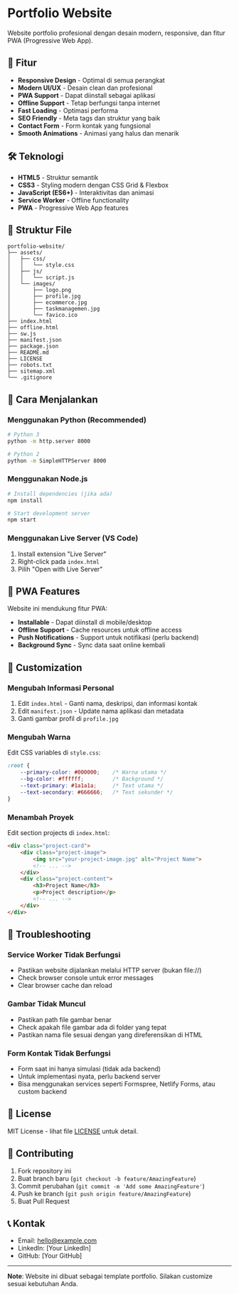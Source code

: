 # Portfolio Website

Website portfolio profesional dengan desain modern, responsive, dan fitur PWA (Progressive Web App).

## 🚀 Fitur

- **Responsive Design** - Optimal di semua perangkat
- **Modern UI/UX** - Desain clean dan profesional
- **PWA Support** - Dapat diinstall sebagai aplikasi
- **Offline Support** - Tetap berfungsi tanpa internet
- **Fast Loading** - Optimasi performa
- **SEO Friendly** - Meta tags dan struktur yang baik
- **Contact Form** - Form kontak yang fungsional
- **Smooth Animations** - Animasi yang halus dan menarik

## 🛠️ Teknologi

- **HTML5** - Struktur semantik
- **CSS3** - Styling modern dengan CSS Grid & Flexbox
- **JavaScript (ES6+)** - Interaktivitas dan animasi
- **Service Worker** - Offline functionality
- **PWA** - Progressive Web App features

## 📁 Struktur File

```
portfolio-website/
├── assets/
│   ├── css/
│   │   └── style.css
│   ├── js/
│   │   └── script.js
│   └── images/
│       ├── logo.png
│       ├── profile.jpg
│       ├── ecommerce.jpg
│       ├── taskmanagemen.jpg
│       └── favico.ico
├── index.html
├── offline.html
├── sw.js
├── manifest.json
├── package.json
├── README.md
├── LICENSE
├── robots.txt
├── sitemap.xml
└── .gitignore
```

## 🚀 Cara Menjalankan

### Menggunakan Python (Recommended)
```bash
# Python 3
python -m http.server 8000

# Python 2
python -m SimpleHTTPServer 8000
```

### Menggunakan Node.js
```bash
# Install dependencies (jika ada)
npm install

# Start development server
npm start
```

### Menggunakan Live Server (VS Code)
1. Install extension "Live Server"
2. Right-click pada `index.html`
3. Pilih "Open with Live Server"

## 📱 PWA Features

Website ini mendukung fitur PWA:

- **Installable** - Dapat diinstall di mobile/desktop
- **Offline Support** - Cache resources untuk offline access
- **Push Notifications** - Support untuk notifikasi (perlu backend)
- **Background Sync** - Sync data saat online kembali

## 🎨 Customization

### Mengubah Informasi Personal
1. Edit `index.html` - Ganti nama, deskripsi, dan informasi kontak
2. Edit `manifest.json` - Update nama aplikasi dan metadata
3. Ganti gambar profil di `profile.jpg`

### Mengubah Warna
Edit CSS variables di `style.css`:
```css
:root {
    --primary-color: #000000;    /* Warna utama */
    --bg-color: #ffffff;         /* Background */
    --text-primary: #1a1a1a;     /* Text utama */
    --text-secondary: #666666;   /* Text sekunder */
}
```

### Menambah Proyek
Edit section projects di `index.html`:
```html
<div class="project-card">
    <div class="project-image">
        <img src="your-project-image.jpg" alt="Project Name">
        <!-- ... -->
    </div>
    <div class="project-content">
        <h3>Project Name</h3>
        <p>Project description</p>
        <!-- ... -->
    </div>
</div>
```

## 🔧 Troubleshooting

### Service Worker Tidak Berfungsi
- Pastikan website dijalankan melalui HTTP server (bukan file://)
- Check browser console untuk error messages
- Clear browser cache dan reload

### Gambar Tidak Muncul
- Pastikan path file gambar benar
- Check apakah file gambar ada di folder yang tepat
- Pastikan nama file sesuai dengan yang direferensikan di HTML

### Form Kontak Tidak Berfungsi
- Form saat ini hanya simulasi (tidak ada backend)
- Untuk implementasi nyata, perlu backend server
- Bisa menggunakan services seperti Formspree, Netlify Forms, atau custom backend

## 📄 License

MIT License - lihat file [LICENSE](LICENSE) untuk detail.

## 🤝 Contributing

1. Fork repository ini
2. Buat branch baru (`git checkout -b feature/AmazingFeature`)
3. Commit perubahan (`git commit -m 'Add some AmazingFeature'`)
4. Push ke branch (`git push origin feature/AmazingFeature`)
5. Buat Pull Request

## 📞 Kontak

- Email: hello@example.com
- LinkedIn: [Your LinkedIn]
- GitHub: [Your GitHub]

---

**Note**: Website ini dibuat sebagai template portfolio. Silakan customize sesuai kebutuhan Anda. 